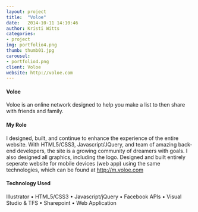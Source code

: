 ```yaml
---
layout: project
title:  "Voloe"
date:   2014-10-11 14:10:46
author: Kristi Witts
categories:
- project
img: portfolio4.png
thumb: thumb01.jpg
carousel:
- portfolio4.png
client: Voloe
website: http://voloe.com
---
```


#### Voloe
Voloe is an online network designed to help you make a list to then share with friends and family.

#### My Role
I designed, built, and continue to enhance the experience of the entire website. With HTML5/CSS3, Javascript/JQuery, and team of amazing back-end developers, the site is a growing community of dreamers with goals. I also designed all graphics, including the logo. Designed and built entirely seperate website for mobile devices (web app) using the same technologies, which can be found at <a href="http://m.voloe.com">http://m.voloe.com</a>

#### Technology Used
Illustrator &bull; HTML5/CSS3 &bull; Javascript/jQuery &bull; Facebook APIs &bull; Visual Studio &amp; TFS &bull; Sharepoint &bull; Web Application
